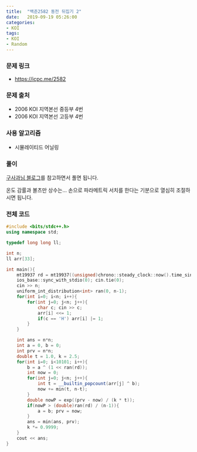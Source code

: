 ```yaml
---
title:  "백준2582 동전 뒤집기 2"
date:   2019-09-19 05:26:00
categories:
- KOI
tags:
- KOI
- Random
---
```


### 문제 링크
* https://icpc.me/2582

### 문제 출처
* 2006 KOI 지역본선 중등부 4번
* 2006 KOI 지역본선 고등부 4번

### 사용 알고리즘
* 시뮬레이티드 어닐링

### 풀이
[구사과님 블로그](https://koosaga.com/3)를 참고하면서 풀면 됩니다.

온도 감률과 볼츠만 상수는... 손으로 파라메트릭 서치를 한다는 기분으로 열심히 조절하시면 됩니다.

### 전체 코드
```cpp
#include <bits/stdc++.h>
using namespace std;

typedef long long ll;

int n;
ll arr[33];

int main(){
	mt19937 rd = mt19937((unsigned)chrono::steady_clock::now().time_since_epoch().count());
	ios_base::sync_with_stdio(0); cin.tie(0);
	cin >> n;
	uniform_int_distribution<int> ran(0, n-1);
	for(int i=0; i<n; i++){
		for(int j=0; j<n; j++){
			char c; cin >> c;
			arr[i] <<= 1;
			if(c == 'H') arr[i] |= 1;
		}
	}

	int ans = n*n;
	int a = 0, b = 0;
	int prv = n*n;
	double t = 1.0, k = 2.5;
	for(int i=0; i<10101; i++){
		b = a ^ (1 << ran(rd));
		int now = 0;
		for(int j=0; j<n; j++){
			int t = __builtin_popcount(arr[j] ^ b);
			now += min(t, n-t);
		}
		double nowP = exp((prv - now) / (k * t));
		if(nowP > (double)ran(rd) / (n-1)){
			a = b; prv = now;
		}
		ans = min(ans, prv);
		k *= 0.9999;
	}
	cout << ans;
}
```
